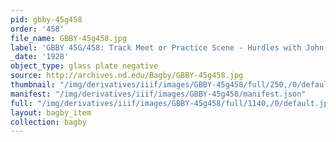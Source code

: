 ```yaml
---
pid: gbby-45g458
order: '458'
file_name: GBBY-45g458.jpg
label: 'GBBY 45G/458: Track Meet or Practice Scene - Hurdles with John Conlin - 1928'
_date: '1928'
object_type: glass plate negative
source: http://archives.nd.edu/Bagby/GBBY-45g458.jpg
thumbnail: "/img/derivatives/iiif/images/GBBY-45g458/full/250,/0/default.jpg"
manifest: "/img/derivatives/iiif/images/GBBY-45g458/manifest.json"
full: "/img/derivatives/iiif/images/GBBY-45g458/full/1140,/0/default.jpg"
layout: bagby_item
collection: bagby
---
```

